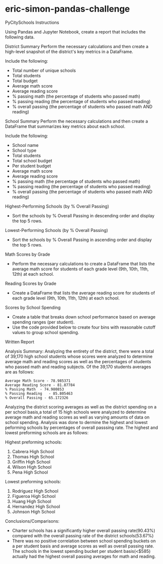 # eric-simon-pandas-challenge

PyCitySchools Instructions

Using Pandas and Jupyter Notebook, create a report that includes the following data.

District Summary
Perform the necessary calculations and then create a high-level snapshot of the district's key metrics in a DataFrame.

Include the following:

* Total number of unique schools
* Total students
* Total budget
* Average math score
* Average reading score
* % passing math (the percentage of students who passed math)
* % passing reading (the percentage of students who passed reading)
* % overall passing (the percentage of students who passed math AND reading)

School Summary
Perform the necessary calculations and then create a DataFrame that summarizes key metrics about each school.

Include the following:

* School name
* School type
* Total students
* Total school budget
* Per student budget
* Average math score
* Average reading score
* % passing math (the percentage of students who passed math)
* % passing reading (the percentage of students who passed reading)
* % overall passing (the percentage of students who passed math AND reading)

Highest-Performing Schools (by % Overall Passing)
* Sort the schools by % Overall Passing in descending order and display the top 5 rows.

Lowest-Performing Schools (by % Overall Passing)
* Sort the schools by % Overall Passing in ascending order and display the top 5 rows.

Math Scores by Grade
* Perform the necessary calculations to create a DataFrame that lists the average math score for students of each grade level (9th, 10th, 11th, 12th) at each school.

Reading Scores by Grade
* Create a DataFrame that lists the average reading score for students of each grade level (9th, 10th, 11th, 12th) at each school.

Scores by School Spending
* Create a table that breaks down school performance based on average spending ranges (per student).
* Use the code provided below to create four bins with reasonable cutoff values to group school spending.

Written Report

  Analysis Summary:
    Analyzing the entirety of the district, there were a total of 39,170 high school students whose scores were analyzed to determine average math and reading scores as well as the percentages of students who passed math and reading subjects. Of the 39,170 students averages are as follows:
    
    Average Math Score - 78.985371	
    Average Reading Score - 81.87784
    % Passing Math	- 74.980853
    % Passing Reading	- 85.805463
    % Overall Passing - 65.172326

Analyzing the district scoring averages as well as the district spending on a per school basis,a total of 15 high schools were analyzed to determine average math and reading scores as well as varying amounts of data on school spending. Analysis was done to dermine the highest and lowest peforming schools by percentages of overall passsing rate. The highest and lowest preforming schools are as follows:

Highest preforming schools:
1. Cabrera High School	
2. Thomas High School	
3. Griffin High School	
4. Wilson High School	
5. Pena High School	

Lowest preforming schools:
1. Rodriguez High School	
2. Figueroa High School	
3. Huang High School	
4. Hernandez High School	
5. Johnson High School	


  Conclusions/Comparisons:
  - Charter schools has a significantly higher overall passing rate(90.43%) compared with the overall passing rate of the district schools(53.67%)
  - There was no positive correlation between school spending buckets on a per student basis and average scores as well as overall passing rate. The schools in the lowest spending bucket per student basis(<$585) actually had the highest overall passing averages for math and reading.

